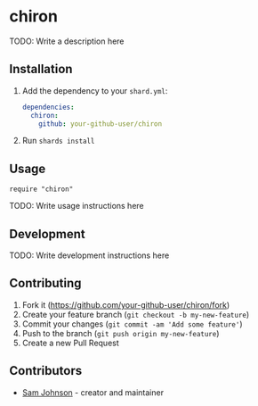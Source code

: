 # chiron

TODO: Write a description here

## Installation

1. Add the dependency to your `shard.yml`:

   ```yaml
   dependencies:
     chiron:
       github: your-github-user/chiron
   ```

2. Run `shards install`

## Usage

```crystal
require "chiron"
```

TODO: Write usage instructions here

## Development

TODO: Write development instructions here

## Contributing

1. Fork it (<https://github.com/your-github-user/chiron/fork>)
2. Create your feature branch (`git checkout -b my-new-feature`)
3. Commit your changes (`git commit -am 'Add some feature'`)
4. Push to the branch (`git push origin my-new-feature`)
5. Create a new Pull Request

## Contributors

- [Sam Johnson](https://github.com/your-github-user) - creator and maintainer
